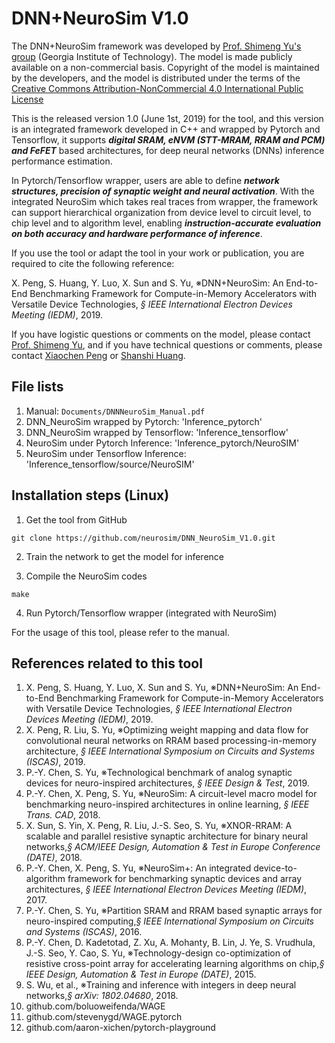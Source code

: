# DNN+NeuroSim V1.0

The DNN+NeuroSim framework was developed by [Prof. Shimeng Yu's group](https://shimeng.ece.gatech.edu/) (Georgia Institute of Technology). The model is made publicly available on a non-commercial basis. Copyright of the model is maintained by the developers, and the model is distributed under the terms of the [Creative Commons Attribution-NonCommercial 4.0 International Public License](http://creativecommons.org/licenses/by-nc/4.0/legalcode)

This is the released version 1.0 (June 1st, 2019) for the tool, and this version is an integrated framework developed in C++ and wrapped by Pytorch and Tensorflow, it supports **_digital SRAM, eNVM (STT-MRAM, RRAM and PCM) and FeFET_** based architectures, for deep neural networks (DNNs) inference performance estimation.

In Pytorch/Tensorflow wrapper, users are able to define **_network structures, precision of synaptic weight and neural activation_**. With the integrated NeuroSim which takes real traces from wrapper, the framework can support hierarchical organization from device level to circuit level, to chip level and to algorithm level, enabling **_instruction-accurate evaluation on both accuracy and hardware performance of inference_**.

If you use the tool or adapt the tool in your work or publication, you are required to cite the following reference:

X. Peng, S. Huang, Y. Luo, X. Sun and S. Yu, ※DNN+NeuroSim: An End-to-End Benchmarking Framework for Compute-in-Memory Accelerators with Versatile Device Technologies, *§ IEEE International Electron Devices Meeting (IEDM)*, 2019.

If you have logistic questions or comments on the model, please contact [Prof. Shimeng Yu](mailto:shimeng.yu@ece.gatech.edu), and if you have technical questions or comments, please contact [Xiaochen Peng](mailto:xpeng76@gatech.edu) or [Shanshi Huang](mailto:shuang406@gatech.edu).


## File lists
1. Manual: `Documents/DNNNeuroSim_Manual.pdf`
2. DNN_NeuroSim wrapped by Pytorch: 'Inference_pytorch'
3. DNN_NeuroSim wrapped by Tensorflow: 'Inference_tensorflow'
4. NeuroSim under Pytorch Inference: 'Inference_pytorch/NeuroSIM'
5. NeuroSim under Tensorflow Inference: 'Inference_tensorflow/source/NeuroSIM'


## Installation steps (Linux)
1. Get the tool from GitHub
```
git clone https://github.com/neurosim/DNN_NeuroSim_V1.0.git
```

2. Train the network to get the model for inference

3. Compile the NeuroSim codes
```
make
```

4. Run Pytorch/Tensorflow wrapper (integrated with NeuroSim)


For the usage of this tool, please refer to the manual.


## References related to this tool 
1. X. Peng, S. Huang, Y. Luo, X. Sun and S. Yu, ※DNN+NeuroSim: An End-to-End Benchmarking Framework for Compute-in-Memory Accelerators with Versatile Device Technologies, *§ IEEE International Electron Devices Meeting (IEDM)*, 2019.
2. X. Peng, R. Liu, S. Yu, ※Optimizing weight mapping and data flow for convolutional neural networks on RRAM based processing-in-memory architecture, *§ IEEE International Symposium on Circuits and Systems (ISCAS)*, 2019.
3. P.-Y. Chen, S. Yu, ※Technological benchmark of analog synaptic devices for neuro-inspired architectures, *§ IEEE Design & Test*, 2019.
4. P.-Y. Chen, X. Peng, S. Yu, ※NeuroSim: A circuit-level macro model for benchmarking neuro-inspired architectures in online learning, *§ IEEE Trans. CAD*, 2018.
5. X. Sun, S. Yin, X. Peng, R. Liu, J.-S. Seo, S. Yu, ※XNOR-RRAM: A scalable and parallel resistive synaptic architecture for binary neural networks,*§ ACM/IEEE Design, Automation & Test in Europe Conference (DATE)*, 2018.
6. P.-Y. Chen, X. Peng, S. Yu, ※NeuroSim+: An integrated device-to-algorithm framework for benchmarking synaptic devices and array architectures, *§ IEEE International Electron Devices Meeting (IEDM)*, 2017.
7. P.-Y. Chen, S. Yu, ※Partition SRAM and RRAM based synaptic arrays for neuro-inspired computing,*§ IEEE International Symposium on Circuits and Systems (ISCAS)*, 2016.
8. P.-Y. Chen, D. Kadetotad, Z. Xu, A. Mohanty, B. Lin, J. Ye, S. Vrudhula, J.-S. Seo, Y. Cao, S. Yu, ※Technology-design co-optimization of resistive cross-point array for accelerating learning algorithms on chip,*§ IEEE Design, Automation & Test in Europe (DATE)*, 2015.
9. S. Wu, et al., ※Training and inference with integers in deep neural networks,*§ arXiv: 1802.04680*, 2018.
10. github.com/boluoweifenda/WAGE
11. github.com/stevenygd/WAGE.pytorch
12. github.com/aaron-xichen/pytorch-playground
